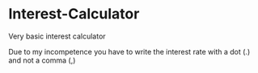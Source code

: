 # Interest-Calculator
Very basic interest calculator

Due to my incompetence you have to write the interest rate with a dot (.) and not a comma (,)